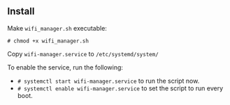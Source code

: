## Install
Make ``wifi_manager.sh`` executable:
```
# chmod +x wifi_manager.sh
```

Copy ``wifi-manager.service`` to ``/etc/systemd/system/``

To enable the service, run the following: 

* `# systemctl start wifi-manager.service` to run the script now.
* `# systemctl enable wifi-manager.service` to set the script to run every boot.